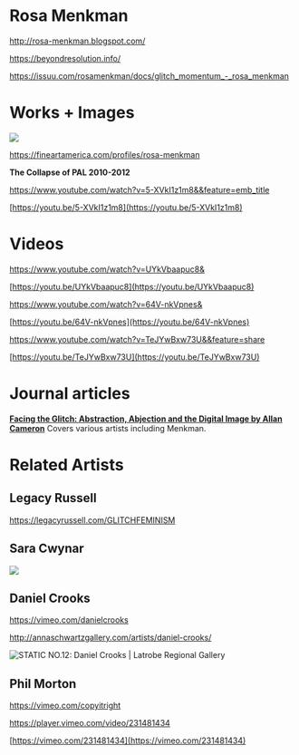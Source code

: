 # Rosa Menkman
http://rosa-menkman.blogspot.com/

https://beyondresolution.info/

https://issuu.com/rosamenkman/docs/glitch_momentum_-_rosa_menkman

# Works + Images
![](https://paper-attachments.dropbox.com/s_112F278E7FC28180C60D607D5B689B2390F7320AF4F158CDF7CF11238EC16938_1594307796457_image.png)


https://fineartamerica.com/profiles/rosa-menkman

**The Collapse of PAL 2010-2012**

https://www.youtube.com/watch?v=5-XVkI1z1m8&&feature=emb_title


[https://youtu.be/5-XVkI1z1m8](https://youtu.be/5-XVkI1z1m8)

# Videos


https://www.youtube.com/watch?v=UYkVbaapuc8&


[https://youtu.be/UYkVbaapuc8](https://youtu.be/UYkVbaapuc8)


https://www.youtube.com/watch?v=64V-nkVpnes&


[https://youtu.be/64V-nkVpnes](https://youtu.be/64V-nkVpnes)


https://www.youtube.com/watch?v=TeJYwBxw73U&&feature=share


[https://youtu.be/TeJYwBxw73U](https://youtu.be/TeJYwBxw73U)



# Journal articles

[**Facing the Glitch: Abstraction, Abjection and the Digital Image by Allan Cameron**](https://drive.google.com/file/d/15Mnz_TTGFtEeqlGh7zROUOhf1MG6A0IH/view?usp=sharing)
Covers various artists including Menkman.


# Related Artists
## Legacy Russell
https://legacyrussell.com/GLITCHFEMINISM

## Sara Cwynar
![](https://paper-attachments.dropbox.com/s_112F278E7FC28180C60D607D5B689B2390F7320AF4F158CDF7CF11238EC16938_1594307595739_image.png)



## Daniel Crooks
https://vimeo.com/danielcrooks


http://annaschwartzgallery.com/artists/daniel-crooks/

![STATIC NO.12: Daniel Crooks | Latrobe Regional Gallery](https://latroberegionalgallery.com/wp-content/uploads/2018/09/Static_12_05.jpg)

## Phil Morton 
https://vimeo.com/copyitright

https://player.vimeo.com/video/231481434


[https://vimeo.com/231481434](https://vimeo.com/231481434)

